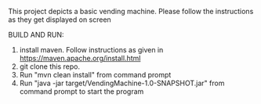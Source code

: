 This project depicts a basic vending machine.
Please follow the instructions as they get displayed on screen

BUILD AND RUN:

1. install maven. Follow instructions as given in https://maven.apache.org/install.html
2. git clone this repo.
3. Run "mvn clean install" from command prompt
4. Run "java -jar target/VendingMachine-1.0-SNAPSHOT.jar" from command prompt to start the program
